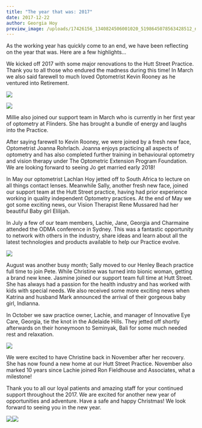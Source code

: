 ```yaml
---
title: "The year that was: 2017"
date: 2017-12-22
author: Georgia Hoy
preview_image: /uploads/17426156_1340824506001020_5198645078563428512_n.jpg
---
```


As the working year has quickly come to an end, we have been reflecting on the year that was. Here are a few highlights...

We kicked off 2017 with some major renovations to the Hutt Street Practice. Thank you to all those who endured the madness during this time! In March we also said farewell to much loved Optometrist Kevin Rooney as he ventured into Retirement.

![](/uploads/17546917_1341767975906673_6538544607040810738_o.jpg)

![](/uploads/17426156_1340824506001020_5198645078563428512_n.jpg)

Millie also joined our support team in March who is currently in her first year of optometry at Flinders. She has brought a bundle of energy and laughs into the Practice.

After saying farewell to Kevin Rooney, we were joined by a fresh new face, Optometrist Joanna Rohrlach. Joanna enjoys practicing all aspects of optometry and has also completed further training in behavioural optometry and vision therapy under The Optometric Extension Program Foundation. We are looking forward to seeing Jo get married early 2018!

In May our optometrist Lachlan Hoy jetted off to South Africa to lecture on all things contact lenses. Meanwhile Sally, another fresh new face, joined our support team at the Hutt Street practice, having had prior experience working in quality independent Optometry practices. At the end of May we got some exciting news, our Vision Therapist Rene Mussared had her beautiful Baby girl Elilijah.

In July a few of our team members, Lachie, Jane, Georgia and Charmaine attended the ODMA conference in Sydney. This was a fantastic opportunity to network with others in the industry, share ideas and learn about all the latest technologies and products available to help our Practice evolve.

![](/uploads/7eafc6f2.jpg)

August was another busy month; Sally moved to our Henley Beach practice full time to join Pete. While Christine was turned into bionic woman, getting a brand new knee. Jasmine joined our support team full time at Hutt Street. She has always had a passion for the health industry and has worked with kids with special needs. We also received some more exciting news when Katrina and husband Mark announced the arrival of their gorgeous baby girl, Indianna.

In October we saw practice owner, Lachie, and manager of Innovative Eye Care, Georgia, tie the knot in the Adelaide Hills. They jetted off shortly afterwards on their honeymoon to Seminyak, Bali for some much needed rest and relaxation.

![](/uploads/img_5798.jpg)

We were excited to have Christine back in November after her recovery. She has now found a new home at our Hutt Street Practice. November also marked 10 years since Lachie joined Ron Fieldhouse and Associates, what a milestone!

Thank you to all our loyal patients and amazing staff for your continued support throughout the 2017. We are excited for another new year of opportunities and adventure. Have a safe and happy Christmas! We look forward to seeing you in the new year.

![](/uploads/20171203_125835.jpg)![](/uploads/20171203_134705.jpg)
